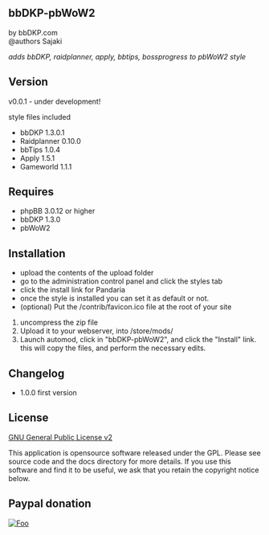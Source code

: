 bbDKP-pbWoW2
-----------------
by bbDKP.com  
@authors Sajaki

*adds bbDKP, raidplanner, apply, bbtips, bossprogress to pbWoW2 style*

## Version 

v0.0.1 - under development!

style files included
*	bbDKP 1.3.0.1
*	Raidplanner 0.10.0
*	bbTips 1.0.4
*	Apply 1.5.1
*	Gameworld 1.1.1

## Requires

*	phpBB 3.0.12 or higher
*	bbDKP 1.3.0
*	pbWoW2


## Installation

*	upload the contents of the upload folder
*	go to the administration control panel and click the styles tab
*	click the install link for Pandaria
*	once the style is installed you can set it as default or not.
*	(optional) Put the /contrib/favicon.ico file at the root of your site

1. uncompress the zip file
2. Upload it to your webserver, into /store/mods/
3. Launch automod, click in "bbDKP-pbWoW2", and click the "Install" link. this will copy the files, and perform the necessary edits.
 

## Changelog

-	1.0.0 first version

## License

[GNU General Public License v2](http://opensource.org/licenses/gpl-2.0.php)

This application is opensource software released under the GPL. Please see source code and the docs directory for more details. If you use this software and find it to be useful, we ask that you retain the copyright notice below.

## Paypal donation

[![Foo](https://www.paypal.com/en_US/BE/i/btn/btn_donateCC_LG.gif)](https://www.paypal.com/cgi-bin/webscr?cmd=_donations&business=sajaki9%40gmail%2ecom&lc=BE&item_name=bbDKP%20Guild%20management&currency_code=EUR&bn=PP%2dDonationsBF%3abtn_donateCC_LG%2egif%3aNonHosted)

